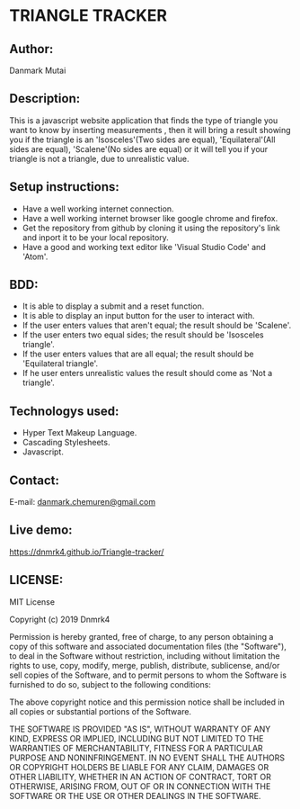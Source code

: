 # TRIANGLE TRACKER

## Author:

Danmark Mutai

## Description:

This is a javascript website application that finds the type of triangle you want to know by inserting measurements , then it will bring a result showing you if the triangle is an 'Isosceles'(Two sides are equal), 'Equilateral'(All sides are equal), 'Scalene'(No sides are equal) or it will tell you if your triangle is not a triangle, due to unrealistic value.

## Setup instructions:

- Have a well working internet connection.
- Have a well working internet browser like google chrome and firefox.
- Get the repository from github by cloning it using the repository's link and inport it to be your local repository.
- Have a good and working text editor like 'Visual Studio Code' and 'Atom'.

## BDD:

-  It is able to display a submit and a reset function.
-  It is able to display an input button for the user to interact with.
-  If the user enters values that aren't equal; the result should be 'Scalene'.
-  If the user enters two equal sides; the result should be 'Isosceles triangle'.
-  If the user enters values that are all equal; the result should be 'Equilateral triangle'.
-  If he user enters unrealistic values the result should come as 'Not a triangle'.

## Technologys used:

-  Hyper Text Makeup Language.
-  Cascading Stylesheets.
-  Javascript.

## Contact:

E-mail: danmark.chemuren@gmail.com

## Live demo:

https://dnmrk4.github.io/Triangle-tracker/

## LICENSE:

MIT License

Copyright (c) 2019 Dnmrk4

Permission is hereby granted, free of charge, to any person obtaining a copy of this software and associated documentation files (the "Software"), to deal in the Software without restriction, including without limitation the rights to use, copy, modify, merge, publish, distribute, sublicense, and/or sell copies of the Software, and to permit persons to whom the Software is furnished to do so, subject to the following conditions:

The above copyright notice and this permission notice shall be included in all copies or substantial portions of the Software.

THE SOFTWARE IS PROVIDED "AS IS", WITHOUT WARRANTY OF ANY KIND, EXPRESS OR IMPLIED, INCLUDING BUT NOT LIMITED TO THE WARRANTIES OF MERCHANTABILITY, FITNESS FOR A PARTICULAR PURPOSE AND NONINFRINGEMENT. IN NO EVENT SHALL THE AUTHORS OR COPYRIGHT HOLDERS BE LIABLE FOR ANY CLAIM, DAMAGES OR OTHER LIABILITY, WHETHER IN AN ACTION OF CONTRACT, TORT OR OTHERWISE, ARISING FROM, OUT OF OR IN CONNECTION WITH THE SOFTWARE OR THE USE OR OTHER DEALINGS IN THE SOFTWARE.
